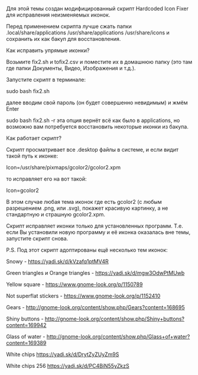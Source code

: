 Для этой темы создан модифицированный скрипт Hardcoded Icon Fixer для исправления неизменяемых иконок.

Перед применением скрипта лучше сжать папки .local/share/applications /usr/share/applications /usr/share/icons  и сохранить их как бакуп для восстановления.

Как исправить упрямые иконки?

Возьмите fix2.sh и tofix2.csv и поместите их в домашнюю папку (это там где папки Документы, Видео, Изображения и т.д.).

Запустите скрипт в терминале:

sudo bash fix2.sh

далее вводим свой пароль (он будет совершенно невидимым) и жмём Enter

sudo bash fix2.sh -r  эта опция вернёт всё как было в applications, но возможно вам потребуется восстановить некоторые иконки из бакупа.

Как работает скрипт?

Скрипт просматривает все .desktop файлы в системе, и если видит такой путь к иконке:

Icon=/usr/share/pixmaps/gcolor2/gcolor2.xpm

то исправляет его на вот такой:

Icon=gcolor2

В этом случае любая тема иконок где есть gcolor2 (с любым разрешением .png, или .svg), покажет красивую картинку, а не стандартную и страшную gcolor2.xpm.

Скрипт исправляет иконки только для установленных программ. Т.е. если Вы установили новую программу и её иконка оказалась вне темы, запустите скрипт снова.

P.S. Под этот скрипт адоптированы ещё несколько тем иконок:

Snowy - https://yadi.sk/d/kVzafq1ptMV4R

Green triangles и Orange triangles - https://yadi.sk/d/mgw3OdwPtMUwb

Yellow square - https://www.gnome-look.org/p/1150789

Not superflat stickers  - https://www.gnome-look.org/p/1152410

Gears - http://gnome-look.org/content/show.php/Gears?content=168695

Shiny buttons - http://gnome-look.org/content/show.php/Shiny+buttons?content=169942

Glass of water - http://gnome-look.org/content/show.php/Glass+of+water?content=169389

White chips https://yadi.sk/d/DrytZyZUyZm9S

White chips 256 https://yadi.sk/d/PC4BiN55yZkzS

